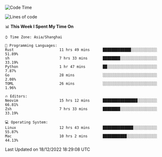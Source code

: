 <!--START_SECTION:waka-->
![Code Time](http://img.shields.io/badge/Code%20Time-1%2C070%20hrs%2011%20mins-blue)

![Lines of code](https://img.shields.io/badge/From%20Hello%20World%20I%27ve%20Written-24%20Thousand%20lines%20of%20code-blue)

📊 **This Week I Spent My Time On** 

```text
⌚︎ Time Zone: Asia/Shanghai

💬 Programming Languages: 
Rust                     11 hrs 49 mins      █████████████░░░░░░░░░░░░   51.89% 
sh                       7 hrs 33 mins       ████████░░░░░░░░░░░░░░░░░   33.19% 
Python                   1 hr 47 mins        ██░░░░░░░░░░░░░░░░░░░░░░░   7.87% 
Go                       28 mins             ░░░░░░░░░░░░░░░░░░░░░░░░░   2.08% 
TOML                     26 mins             ░░░░░░░░░░░░░░░░░░░░░░░░░   1.96%

🔥 Editors: 
Neovim                   15 hrs 12 mins      ████████████████░░░░░░░░░   66.81% 
Zsh                      7 hrs 33 mins       ████████░░░░░░░░░░░░░░░░░   33.19%

💻 Operating System: 
Linux                    12 hrs 43 mins      ██████████████░░░░░░░░░░░   55.87% 
Mac                      10 hrs 2 mins       ███████████░░░░░░░░░░░░░░   44.13%

```


 Last Updated on 18/12/2022 18:29:08 UTC
<!--END_SECTION:waka-->
